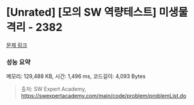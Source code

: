 # [Unrated] [모의 SW 역량테스트] 미생물 격리 - 2382 

[문제 링크](https://swexpertacademy.com/main/code/problem/problemDetail.do?contestProbId=AV597vbqAH0DFAVl) 

### 성능 요약

메모리: 129,488 KB, 시간: 1,496 ms, 코드길이: 4,093 Bytes



> 출처: SW Expert Academy, https://swexpertacademy.com/main/code/problem/problemList.do
